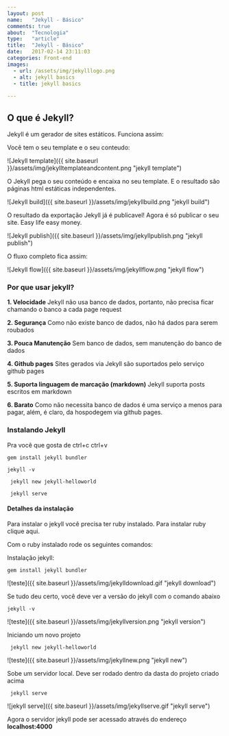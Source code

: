 ```yaml
---
layout: post
name:   "Jekyll - Básico"
comments: true
about:  "Tecnologia"
type:   "article"
title:  "Jekyll - Básico"
date:   2017-02-14 23:11:03
categories: Front-end
images:
  - url: /assets/img/jekylllogo.png
  - alt: jekyll basics
  - title: jekyll basics
 
---
```


## O que é Jekyll?   

Jekyll é um gerador de sites estáticos. Funciona assim:

Você tem o seu template e o seu conteudo:

 >
  ![Jekyll template]({{ site.baseurl }}/assets/img/jekylltemplateandcontent.png "jekyll template")

O Jekyll pega o seu conteúdo e encaixa no seu template. E o resultado são páginas html estáticas independentes.

 >
  ![Jekyll build]({{ site.baseurl }}/assets/img/jekyllbuild.png "jekyll build")

O resultado da exportação Jekyll já é publicavel! Agora é só publicar o seu site. Easy life easy money.

 >
  ![Jekyll publish]({{ site.baseurl }}/assets/img/jekyllpublish.png "jekyll publish")

O fluxo completo fica assim:
 >
  ![Jekyll flow]({{ site.baseurl }}/assets/img/jekyllflow.png "jekyll flow")


### Por que usar jekyll?

**1. Velocidade**
Jekyll não usa banco de dados, portanto, não precisa ficar chamando o banco a cada page request    

**2. Segurança**
Como não existe banco de dados, não há dados para serem roubados

**3. Pouca Manutenção**
Sem banco de dados, sem manutenção do banco de dados

**4. Github pages**
Sites gerados via Jekyll  são suportados pelo serviço github pages

**5. Suporta linguagem de marcação (markdown)**
Jekyll suporta posts escritos em markdown

**6. Barato**
Como não necessita banco de dados é uma serviço a menos para pagar, além, é claro, da hospodegem via github pages.

### Instalando Jekyll
  
Pra você que gosta de ctrl+c ctrl+v
 
 ```command
 gem install jekyll bundler 
 ```
 ```command
 jekyll -v
 ```
```command
 jekyll new jekyll-helloworld
 ```
```command
 jekyll serve
 ```

#### Detalhes da instalação

Para instalar o jekyll você precisa ter ruby instalado. Para instalar ruby clique aqui.
 
 Com o ruby instalado rode os seguintes comandos: 
 
 Instalação jekyll:
 ```command
 gem install jekyll bundler 
 ```
 >
  ![teste]({{ site.baseurl }}/assets/img/jekylldownload.gif "jekyll download")

Se tudo deu certo, você deve ver a versão do jekyll com o comando abaixo
 ```command
 jekyll -v
 ```
 >
  ![teste]({{ site.baseurl }}/assets/img/jekyllversion.png "jekyll version")

Iniciando um novo projeto
```command
 jekyll new jekyll-helloworld
 ```

>
 ![teste]({{ site.baseurl }}/assets/img/jekyllnew.png "jekyll new")
 
Sobe um servidor local. Deve ser rodado dentro da dasta do projeto criado acima
```command
 jekyll serve
 ```
 >
  ![jekyll serve]({{ site.baseurl }}/assets/img/jekyllserve.gif "jekyll serve")  

Agora o servidor jekyll pode ser acessado através do endereço **localhost:4000**
  
 
 